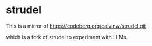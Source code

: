 # strudel

This is a mirror of 
https://codeberg.org/calvinw/strudel.git

which is a fork of strudel to experiment with LLMs.
